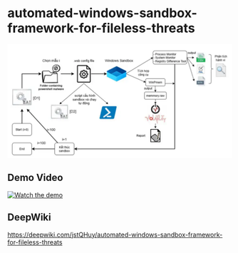 # automated-windows-sandbox-framework-for-fileless-threats
![Architecture](architecture/window.png)

## Demo Video

[![Watch the demo](https://img.youtube.com/vi/UL48a5Uzgew/0.jpg)](https://www.youtube.com/watch?v=UL48a5Uzgew)


## DeepWiki
https://deepwiki.com/jstQHuy/automated-windows-sandbox-framework-for-fileless-threats
